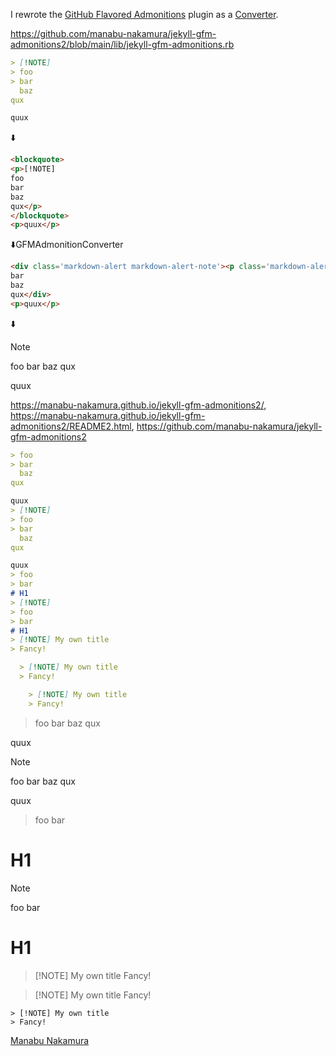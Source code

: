 I rewrote the [GitHub Flavored Admonitions](https://github.com/Helveg/jekyll-gfm-admonitions) plugin as a [Converter](https://jekyllrb.com/docs/plugins/converters/).

https://github.com/manabu-nakamura/jekyll-gfm-admonitions2/blob/main/lib/jekyll-gfm-admonitions.rb
```markdown
> [!NOTE]
> foo
> bar
  baz
qux

quux
```
⬇️
```html
<blockquote>
<p>[!NOTE]
foo
bar
baz
qux</p>
</blockquote>
<p>quux</p>
```
⬇️GFMAdmonitionConverter
```html
<div class='markdown-alert markdown-alert-note'><p class='markdown-alert-title'><svg class="octicon octicon-info" viewBox="0 0 16 16" version="1.1" width="16" height="16" aria-hidden="true"><path d="..."></path></svg> Note</p>foo
bar
baz
qux</div>
<p>quux</p>
```
⬇️
> [!NOTE]
> foo
> bar
  baz
qux

quux

https://manabu-nakamura.github.io/jekyll-gfm-admonitions2/,
https://manabu-nakamura.github.io/jekyll-gfm-admonitions2/README2.html,
https://github.com/manabu-nakamura/jekyll-gfm-admonitions2
```markdown
> foo
> bar
  baz
qux

quux
> [!NOTE]
> foo
> bar
  baz
qux

quux
> foo
> bar
# H1
> [!NOTE]
> foo
> bar
# H1
> [!NOTE] My own title
> Fancy!

  > [!NOTE] My own title
  > Fancy!

    > [!NOTE] My own title
    > Fancy!
```
> foo
> bar
  baz
qux

quux
> [!NOTE]
> foo
> bar
  baz
qux

quux
> foo
> bar
# H1
> [!NOTE]
> foo
> bar
# H1
> [!NOTE] My own title
> Fancy!

  > [!NOTE] My own title
  > Fancy!

    > [!NOTE] My own title
    > Fancy!

[Manabu Nakamura](https://github.com/manabu-nakamura)